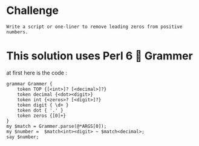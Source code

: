 # Challenge
`Write a script or one-liner to remove leading zeros from positive numbers.`
# This solution uses Perl 6 :butterfly: Grammer
at first here is the code : 
```perl6
grammar Grammer {
    token TOP {[<int>]? [<decimal>]?}
    token decimal {<dot><digit>}
    token int {<zeros>? [<digit>]?}
    token digit { \d+ }
    token dot { '.' }
    token zeros {[0]+}
}
my $match = Grammer.parse(@*ARGS[0]);
my $number =  $match<int><digit> ~ $match<decimal>;
say $number;
```
